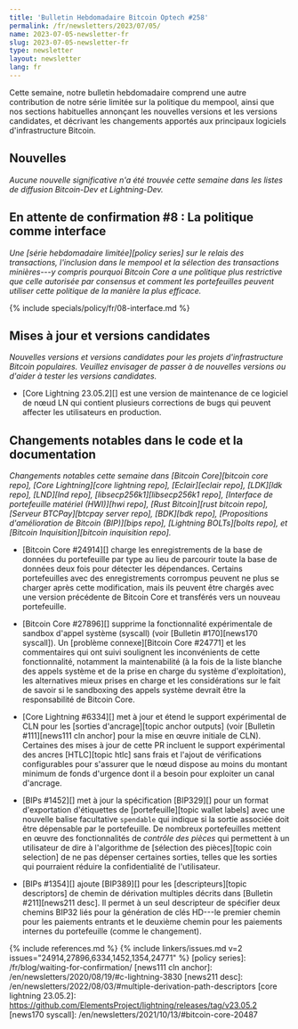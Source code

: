 ```yaml
---
title: 'Bulletin Hebdomadaire Bitcoin Optech #258'
permalink: /fr/newsletters/2023/07/05/
name: 2023-07-05-newsletter-fr
slug: 2023-07-05-newsletter-fr
type: newsletter
layout: newsletter
lang: fr
---
```

Cette semaine, notre bulletin hebdomadaire comprend une autre contribution de notre série limitée sur la politique
du mempool, ainsi que nos sections habituelles annonçant les nouvelles versions et les versions candidates, et
décrivant les changements apportés aux principaux logiciels d'infrastructure Bitcoin.

## Nouvelles

_Aucune nouvelle significative n'a été trouvée cette semaine dans les listes de diffusion Bitcoin-Dev et Lightning-Dev._

## En attente de confirmation #8 : La politique comme interface

_Une [série hebdomadaire limitée][policy series] sur le relais des transactions, l'inclusion dans le mempool et la sélection
des transactions minières---y compris pourquoi Bitcoin Core a une politique plus restrictive que celle autorisée par consensus
et comment les portefeuilles peuvent utiliser cette politique de la manière la plus efficace._

{% include specials/policy/fr/08-interface.md %}

## Mises à jour et versions candidates

*Nouvelles versions et versions candidates pour les projets d'infrastructure Bitcoin populaires. Veuillez envisager de passer
à de nouvelles versions ou d'aider à tester les versions candidates.*

- [Core Lightning 23.05.2][] est une version de maintenance de ce logiciel de nœud LN qui contient plusieurs corrections de
bugs qui peuvent affecter les utilisateurs en production.

## Changements notables dans le code et la documentation

*Changements notables cette semaine dans [Bitcoin Core][bitcoin core repo], [Core Lightning][core lightning repo],
[Eclair][eclair repo], [LDK][ldk repo], [LND][lnd repo], [libsecp256k1][libsecp256k1 repo], [Interface de portefeuille matériel
(HWI)][hwi repo], [Rust Bitcoin][rust bitcoin repo], [Serveur BTCPay][btcpay server repo], [BDK][bdk repo], [Propositions
d'amélioration de Bitcoin (BIP)][bips repo], [Lightning BOLTs][bolts repo], et [Bitcoin Inquisition][bitcoin inquisition repo].*

- [Bitcoin Core #24914][] charge les enregistrements de la base de données du portefeuille par type au lieu de parcourir toute
la base de données deux fois pour détecter les dépendances. Certains portefeuilles avec des enregistrements corrompus peuvent ne
plus se charger après cette modification, mais ils peuvent être chargés avec une version précédente de Bitcoin Core et transférés
vers un nouveau portefeuille.

- [Bitcoin Core #27896][] supprime la fonctionnalité expérimentale de sandbox d'appel système (syscall) (voir
[Bulletin #170][news170 syscall]). Un [problème connexe][Bitcoin Core #24771] et les commentaires qui ont suivi soulignent les
inconvénients de cette fonctionnalité, notamment la maintenabilité (à la fois de la liste blanche des appels système et de la prise
en charge du système d'exploitation), les alternatives mieux prises en charge et les considérations sur le fait de savoir si le
sandboxing des appels système devrait être la responsabilité de Bitcoin Core.

- [Core Lightning #6334][] met à jour et étend le support expérimental de CLN pour les [sorties d'ancrage][topic anchor outputs]
(voir [Bulletin #111][news111 cln anchor] pour la mise en œuvre initiale de CLN). Certaines des mises à jour de cette PR incluent
le support expérimental des ancres [HTLC][topic htlc] sans frais et l'ajout de vérifications configurables pour s'assurer que le
nœud dispose au moins du montant minimum de fonds d'urgence dont il a besoin pour exploiter un canal d'ancrage.

- [BIPs #1452][] met à jour la spécification [BIP329][] pour un format d'exportation d'étiquettes de
[portefeuille][topic wallet labels] avec une nouvelle balise facultative `spendable` qui indique si la sortie associée doit être
dépensable par le portefeuille. De nombreux portefeuilles mettent en œuvre des fonctionnalités de _contrôle des pièces_ qui
permettent à un utilisateur de dire à l'algorithme de [sélection des pièces][topic coin selection] de ne pas dépenser certaines
sorties, telles que les sorties qui pourraient réduire la confidentialité de l'utilisateur.

- [BIPs #1354][] ajoute [BIP389][] pour les [descripteurs][topic descriptors] de chemin de dérivation multiples décrits dans
[Bulletin #211][news211 desc]. Il permet à un seul descripteur de spécifier deux chemins BIP32 liés pour la génération de clés
HD---le premier chemin pour les paiements entrants et le deuxième chemin pour les paiements internes du portefeuille (comme le
changement).

{% include references.md %}
{% include linkers/issues.md v=2 issues="24914,27896,6334,1452,1354,24771" %}
[policy series]: /fr/blog/waiting-for-confirmation/
[news111 cln anchor]: /en/newsletters/2020/08/19/#c-lightning-3830
[news211 desc]: /en/newsletters/2022/08/03/#multiple-derivation-path-descriptors
[core lightning 23.05.2]: https://github.com/ElementsProject/lightning/releases/tag/v23.05.2
[news170 syscall]: /en/newsletters/2021/10/13/#bitcoin-core-20487